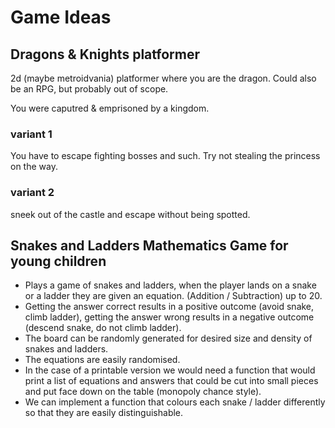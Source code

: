 # Game Ideas

## Dragons & Knights platformer

2d (maybe metroidvania) platformer where you are the dragon.
Could also be an RPG, but probably out of scope.

You were caputred & emprisoned by a kingdom. 

### variant 1
You have to escape fighting bosses and such. Try not stealing the princess on the way.


### variant 2
sneek out of the castle and escape without being spotted.


## Snakes and Ladders Mathematics Game for young children
- Plays a game of snakes and ladders, when the player lands on a snake or a ladder they are given an equation. (Addition / Subtraction) up to 20.
- Getting the answer correct results in a positive outcome (avoid snake, climb ladder), getting the answer wrong results in a negative outcome (descend snake, do not climb ladder).
- The board can be randomly generated for desired size and density of snakes and ladders.
- The equations are easily randomised.
- In the case of a printable version we would need a function that would print a list of equations and answers that could be cut into small pieces and put face down on the table (monopoly chance style).
- We can implement a function that colours each snake / ladder differently so that they are easily distinguishable.

